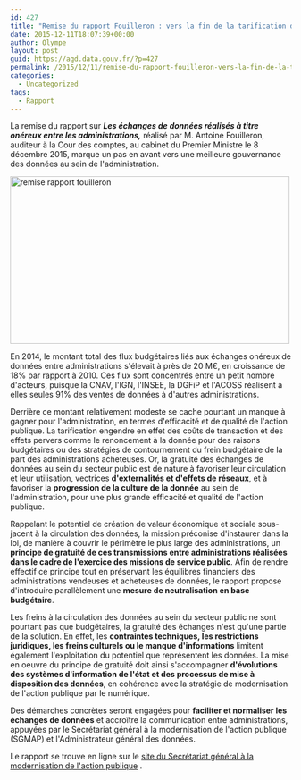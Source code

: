 ```yaml
---
id: 427
title: "Remise du rapport Fouilleron : vers la fin de la tarification des données au sein de l'administration"
date: 2015-12-11T18:07:39+00:00
author: Olympe
layout: post
guid: https://agd.data.gouv.fr/?p=427
permalink: /2015/12/11/remise-du-rapport-fouilleron-vers-la-fin-de-la-tarification-des-donnees-au-sein-de-ladministration/
categories:
  - Uncategorized
tags:
  - Rapport
---
```

La remise du rapport sur **_Les échanges de données réalisés à titre onéreux entre les administrations,_** réalisé par M. Antoine Fouilleron, auditeur à la Cour des comptes, au cabinet du Premier Ministre le 8 décembre 2015, marque un pas en avant vers une meilleure gouvernance des données au sein de l'administration.

[<img class="aligncenter size-full wp-image-367" src="https://agd.data.gouv.fr/wp-content/uploads/2015/12/remise-rapport-fouilleron-2mb.jpg" alt="remise rapport fouilleron" width="500" height="300" />](https://agd.data.gouv.fr/wp-content/uploads/2015/12/remise-rapport-fouilleron-2mb.jpg)

En 2014, le montant total des flux budgétaires liés aux échanges onéreux de données entre administrations s'élevait à près de 20 M€, en croissance de 18% par rapport à 2010. Ces flux sont concentrés entre un petit nombre d'acteurs, puisque la CNAV, l'IGN, l'INSEE, la DGFiP et l'ACOSS réalisent à elles seules 91% des ventes de données à d'autres administrations.

Derrière ce montant relativement modeste se cache pourtant un manque à gagner pour l'administration, en termes d'efficacité et de qualité de l'action publique. La tarification engendre en effet des coûts de transaction et des effets pervers comme le renoncement à la donnée pour des raisons budgétaires ou des stratégies de contournement du frein budgétaire de la part des administrations acheteuses. Or, la gratuité des échanges de données au sein du secteur public est de nature à favoriser leur circulation et leur utilisation, vectrices **d'externalités et d'effets de réseaux**, et à favoriser la **progression de la culture de la donnée** au sein de l'administration, pour une plus grande efficacité et qualité de l'action publique.

Rappelant le potentiel de création de valeur économique et sociale sous-jacent à la circulation des données, la mission préconise d'instaurer dans la loi, de manière à couvrir le périmètre le plus large des administrations, un **principe de gratuité de ces transmissions entre administrations réalisées dans le cadre de l'exercice des missions de service public**. Afin de rendre effectif ce principe tout en préservant les équilibres financiers des administrations vendeuses et acheteuses de données, le rapport propose d'introduire parallèlement une **mesure de neutralisation en base budgétaire**.

Les freins à la circulation des données au sein du secteur public ne sont pourtant pas que budgétaires, la gratuité des échanges n'est qu'une partie de la solution. En effet, les **contraintes techniques, les restrictions juridiques, les freins culturels ou le manque d'informations** limitent également l'exploitation du potentiel que représentent les données. La mise en oeuvre du principe de gratuité doit ainsi s'accompagner **d'évolutions des systèmes d'information de l'état et des processus de mise à disposition des données**, en cohérence avec la stratégie de modernisation de l'action publique par le numérique.

Des démarches concrètes seront engagées pour **faciliter et normaliser les échanges de données** et accroître la communication entre administrations, appuyées par le Secrétariat général à la modernisation de l'action publique (SGMAP) et l'Administrateur général des données.

Le rapport se trouve en ligne sur le [site du Secrétariat général à la modernisation de l'action publique](http://www.modernisation.gouv.fr/ladministration-change-avec-le-numerique/par-louverture-des-donnees-dans-les-administrations/rapport-fouilleron-vers-une-meilleure-gouvernance-des-donnees-administration) .

